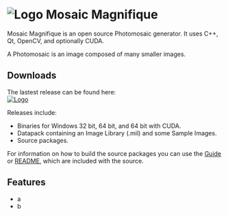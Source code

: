 # ![Logo](MosaicMagnifique.ico) Mosaic Magnifique

Mosaic Magnifique is an open source Photomosaic generator. It uses C++, Qt, OpenCV, and optionally CUDA.

A Photomosaic is an image composed of many smaller images.

## Downloads
The lastest release can be found here:  
[![Logo](MosaicMagnifique.ico)](https://github.com/MorganGrundy/MosaicMagnifique/releases/latest)

Releases include:
- Binaries for Windows 32 bit, 64 bit, and 64 bit with CUDA.  
- Datapack containing an Image Library (.mil) and some Sample Images.
- Source packages.

For information on how to build the source packages you can use the [Guide](https://github.com/MorganGrundy/MosaicMagnifique/blob/master/Guide.pdf) or [README](https://github.com/MorganGrundy/MosaicMagnifique/blob/master/README.md), which are included with the source.

## Features
- a
- b
